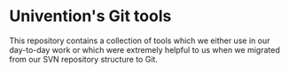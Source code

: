 Univention's Git tools
======================

This repository contains a collection of tools which we either use in our day-to-day
work or which were extremely helpful to us when we migrated from our SVN repository
structure to Git.
